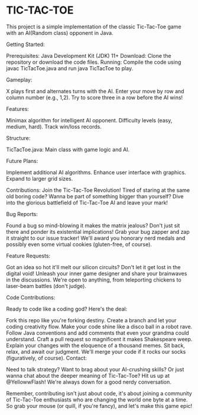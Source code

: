 # TIC-TAC-TOE
This project is a simple implementation of the classic Tic-Tac-Toe game with an AI(Random class) opponent in Java.

Getting Started:

Prerequisites: Java Development Kit (JDK) 11+
Download: Clone the repository or download the code files.
Running: Compile the code using javac TicTacToe.java and run java TicTacToe to play.

Gameplay:

X plays first and alternates turns with the AI.
Enter your move by row and column number (e.g., 1,2).
Try to score three in a row before the AI wins!

Features:

Minimax algorithm for intelligent AI opponent.
Difficulty levels (easy, medium, hard).
Track win/loss records.

Structure:

TicTacToe.java: Main class with game logic and AI.

Future Plans:

Implement additional AI algorithms.
Enhance user interface with graphics.
Expand to larger grid sizes.

Contributions: Join the Tic-Tac-Toe Revolution!
Tired of staring at the same old boring code? Wanna be part of something bigger than yourself? Dive into the glorious battlefield of Tic-Tac-Toe AI and leave your mark!

Bug Reports:

Found a bug so mind-blowing it makes the matrix jealous? Don't just sit there and ponder its existential implications! Grab your bug zapper and zap it straight to our issue tracker! We'll award you honorary nerd medals and possibly even some virtual cookies (gluten-free, of course).

Feature Requests:

Got an idea so hot it'll melt our silicon circuits? Don't let it get lost in the digital void! Unleash your inner game designer and share your brainwaves in the discussions. We're open to anything, from teleporting chickens to laser-beam battles (don't judge).

Code Contributions:

Ready to code like a coding god? Here's the deal:

Fork this repo like you're forking destiny. Create a branch and let your coding creativity flow.
Make your code shine like a disco ball in a robot rave. Follow Java conventions and add comments that even your grandma could understand.
Craft a pull request so magnificent it makes Shakespeare weep. Explain your changes with the eloquence of a thousand memes.
Sit back, relax, and await our judgment. We'll merge your code if it rocks our socks (figuratively, of course).
Contact:

Need to talk strategy? Want to brag about your AI-crushing skills? Or just wanna chat about the deeper meaning of Tic-Tac-Toe? Hit us up at @YellowwFlash! We're always down for a good nerdy conversation.

Remember, contributing isn't just about code, it's about joining a community of Tic-Tac-Toe enthusiasts who are changing the world one byte at a time. So grab your mouse (or quill, if you're fancy), and let's make this game epic!
